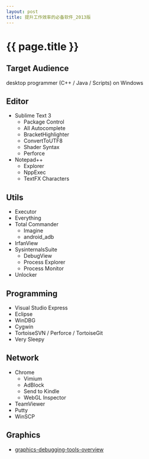 ```yaml
---
layout: post
title: 提升工作效率的必备软件_2013版
---
```


{{ page.title }}
================

## Target Audience ##
desktop programmer (C++ / Java / Scripts) on Windows

## Editor ##
* Sublime Text 3
  * Package Control
  * All Autocomplete
  * BracketHighlighter
  * ConvertToUTF8
  * Shader Syntax
  * Perforce
* Notepad++
  * Explorer
  * NppExec
  * TextFX Characters

## Utils ##
* Executor
* Everything
* Total Commander
  * Imagine
  * android_adb
* IrfanView
* SysinternalsSuite
  * DebugView
  * Process Explorer
  * Process Monitor
* Unlocker

## Programming ##
* Visual Studio Express
* Eclipse
* WinDBG
* Cygwin
* TortoiseSVN / Perforce / TortoiseGit
* Very Sleepy

## Network ##
* Chrome
  * Vimium
  * AdBlock
  * Send to Kindle
  * WebGL Inspector
* TeamViewer
* Putty
* WinSCP

## Graphics ##
* [graphics-debugging-tools-overview](http://vinjn.github.io/2013/07/07/graphics-debugging-tools-overview.html)
